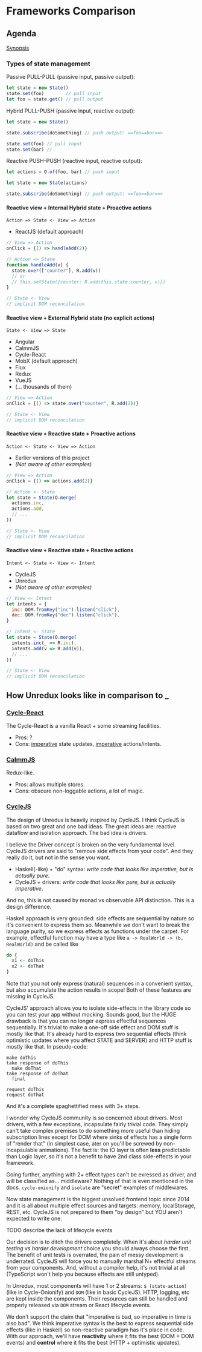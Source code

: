 # Frameworks Comparison

## Agenda

[Synopsis](https://github.com/ivan-kleshnin/dataflows)

### Types of state management

Passive PULL-PULL (passive input, passive output):

```js
let state = new State()
state.set(foo)        // pull input
let foo = state.get() // pull output
```

Hybrid PULL-PUSH (passive input, reactive output):

```js
let state = new State()

state.subscribe(doSomething) // push output: ==foo==bar==>

state.set(foo) // pull input
state.set(bar) //
```

Reactive PUSH-PUSH (reactive input, reactive output):

```js
let actions = O.of(foo, bar) // push input

let state = new State(actions)

state.subscribe(doSomething) // push output: ==foo==bar==>
```

#### Reactive view + Internal Hybrid state + Proactive actions

`Action => State <- View => Action`

* ReactJS (default approach)

```js
// View => Action
onClick = {() => handleAdd(2)}

// Action => State
function handleAdd(v) {
  state.over(["counter"], R.add(v))
  // or
  // this.setState({counter: R.add(this.state.counter, v)})
}

// State <- View
// implicit DOM reconcilation
```

#### Reactive view + External Hybrid state (no explicit actions)

`State <- View => State`

* Angular
* CalmmJS
* Cycle-React
* MobX (default approach)
* Flux
* Redux
* VueJS
* (... thousands of them)

```js
// View => Action
onClick = {() => state.over("counter", R.add(2))}

// State <- View
// implicit DOM reconcilation
```

#### Reactive view + Reactive state + Proactive actions

`Action <- State <- View => Action`

* Earlier versions of this project
* *(Not aware of other examples)*

```js
// View => Action
onClick = {() => actions.add(2)}

// Action <- State
let state = State(O.merge(
  actions.inc,
  actions.add,
  // ...
))

// State <- View
// implicit DOM reconcilation
```

#### Reactive view + Reactive state + Reactive actions

`Intent <- State <- View <- Intent`

* CycleJS
* Unredux
* *(Not aware of other examples)*

```js
// View <- Intent
let intents = {
  inc: DOM.fromKey("inc").listen("click"),
  dec: DOM.fromKey("dec").listen("click"),
}

// Intent <- State
let state = State(O.merge(
  intents.inc(_ => R.inc),
  intents.add(v => R.add(v)),
  // ...
))

// State <- View
// implicit DOM reconcilation
```

## How Unredux looks like in comparison to _

### [Cycle-React](https://github.com/pH200/cycle-react)

The Cycle-React is a vanilla React + some streaming facilities.

* Pros: ?
* Cons: [imperative](https://github.com/pH200/cycle-react/blob/master/examples/web/todomvc/todo-model.js#L22) state updates,
[imperative](https://github.com/pH200/cycle-react/blob/master/examples/web/todomvc/todo-view.js#L57-L64) actions/intents.

### [CalmmJS](https://github.com/calmm-js)

Redux-like.

* Pros: allows multiple stores.
* Cons: obscure non-loggable actions, a lot of magic.

### [CycleJS](https://github.com/cyclejs/cyclejs/)

The design of Unredux is heavily inspired by CycleJS. I think CycleJS is based on two great and
one bad ideas. The great ideas are: reactive dataflow and isolation approach. The bad idea is drivers.

I believe the Driver concept is broken on the very fundamental level. CycleJS drivers are said to
"remove side effects from your code". And they really do it, but not in the sense you want.

* Haskell(-like) + "do" syntax: *write code that looks like imperative, but is actually pure*.
* CycleJS + drivers: *write code that looks like pure, but is actually imperative*.

And no, this is not caused by monad vs observable API distinction. This is a design difference.

Haskell approach is very grounded: side effects are sequential by nature so it's convenient to express
them so. Meanwhile we don't want to break the language purity, so we express effects as functions under
the carpet. For example, effectful function may have a type like `a -> RealWorld -> (b, RealWorld)` and
be called like

```hs
do {
  x1 <- doThis
  x2 <- doThat
}
```

Note that you not only express (natural) sequences in a convenient syntax, but also accumulate the action
results in scope! Both of these features are missing in CycleJS.

CycleJS' approach allows you to isolate side-effects in the library code so you can test your app
without mocking. Sounds good, but the HUGE drawback is that you can no longer express effectful
sequences sequentially. It's trivial to make a one-off side effect and DOM stuff is mostly like that.
It's already hard to express two sequential effects (think optimistic updates where you affect STATE and SERVER)
and HTTP stuff is mostly like that. In pseudo-code:

```
make doThis
take response of doThis
  make doThat
take response of doThat
  final

request doThis
request doThat
```

And it's a complete spaghettified mess with 3+ steps.

I wonder why CycleJS community is so concerned about drivers. Most drivers, with a few exceptions,
incapsulate fairly trivial code. They simply can't take complex premises to do something more useful
than hiding subscription lines except for DOM where sinks of effects has a single form of "render that"
(in simplest case, ater on you'll be screwed by non-incapsulable animations). The fact is: the IO layer
is often **less** predictable than Logic layer, so it's not a benefit to have 2nd class side-effects in your framework.

Going further, anything with 2+ effect types can't be exressed as driver, and will be classified as...
middleware? Nothing of that is even mentioned in the docs. `cycle-onionify` and `isolate` are
"secret" examples of middlewares.

Now state management is the biggest unsolved frontend topic since 2014 and it is all about multiple
effect sources and targets: memory, localStorage, REST, etc. CycleJS is not prepared to them "by design"
but YOU aren't expected to write one.

TODO describe the lack of lifecycle events

Our decision is to ditch the drivers completely. When it's about *harder unit testing* vs *harder development*
choice you should always choose the first. The benefit of unit tests is overrated, the pain of messy development
is underrated. CycleJS will force you to manually marshal N+ effectful streams from your components.
And, without a compiler help, it's not trivial at all (TypeScript won't help you because effects are still
untyped).

In Unredux, most components will have 1 or 2 streams: `$ (state-action)` (like in Cycle-Onionify)
and `DOM` (like in basic CycleJS). HTTP, logging, etc are kept inside the components. Their
resources can still be handled and properly released via `DOM` stream or React lifecycle events.

We don't support the claim that "imperative is bad, so imperative in time is also bad". We think
imperative syntax is the best to express sequential side effects (like in Haskell) so non-reactive
paradigm has it's place in code. With our approach, we'll have **reactivity** where it fits the best
(DOM + DOM events) and **control** where it fits the best (HTTP + optimistic updates).

